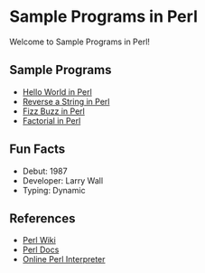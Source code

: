 # Sample Programs in Perl

Welcome to Sample Programs in Perl!

## Sample Programs

- [Hello World in Perl][1]
- [Reverse a String in Perl][2]
- [Fizz Buzz in Perl][3]
- [Factorial in Perl](factorial.pl)

## Fun Facts

- Debut: 1987
- Developer: Larry Wall
- Typing: Dynamic

## References

- [Perl Wiki][4]
- [Perl Docs][5]
- [Online Perl Interpreter][6]

[1]: https://therenegadecoder.com/code/hello-world-in-perl
[2]: https://github.com/TheRenegadeCoder/sample-programs/issues/358
[3]: https://github.com/TheRenegadeCoder/sample-programs/issues/516
[4]: https://en.wikipedia.org/wiki/Perl
[5]: https://www.perl.org
[6]: https://www.jdoodle.com/execute-perl-online

